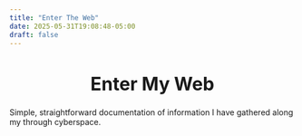 ```yaml
---
title: "Enter The Web"
date: 2025-05-31T19:08:48-05:00
draft: false
---
```


# <h1 style="font-size:32px" align="center">Enter My Web</h1>

Simple, straightforward documentation of information I have gathered along my
through cyberspace.
